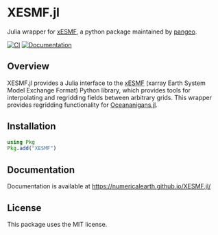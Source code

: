 # XESMF.jl

Julia wrapper for [xESMF](https://github.com/pangeo-data/xESMF), a python package maintained by [pangeo](https://pangeo.io/).

[![CI](https://github.com/NumericalEarth/XESMF.jl/actions/workflows/CI.yml/badge.svg)](https://github.com/NumericalEarth/XESMF.jl/actions)
[![Documentation](https://github.com/numericalearth/XESMF.jl/actions/workflows/documentation.yml/badge.svg)](https://NumericalEarth.github.io/XESMF.jl/)

## Overview

XESMF.jl provides a Julia interface to the [xESMF](https://github.com/pangeo-data/xESMF) (xarray Earth System Model Exchange Format) Python library, which provides tools for interpolating and regridding fields between arbitrary grids.
This wrapper provides regridding functionality for [Oceananigans.jl](https://github.com/CliMA/Oceananigans.jl).

## Installation

```julia
using Pkg
Pkg.add("XESMF")
```

## Documentation

Documentation is available at https://numericalearth.github.io/XESMF.jl/

## License

This package uses the MIT license.
